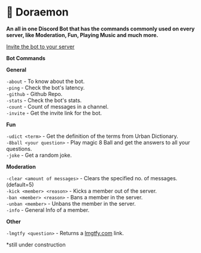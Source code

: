 # :robot: Doraemon
**An all in one Discord Bot that has the commands commonly used on every server, like Moderation, Fun, Playing Music and much more.**

[Invite the bot to your server](https://discord.com/api/oauth2/authorize?client_id=709321027775365150&permissions=8&scope=bot)

**__Bot Commands__**

**__General__**

`-about` - To know about the bot.  
`-ping` - Check the bot's latency.  
`-github` - Github Repo.  
`-stats` - Check the bot's stats.  
`-count` - Count of messages in a channel.  
`-invite` - Get the invite link for the bot.  

**__Fun__**

`-udict <term>` - Get the definition of the terms from Urban Dictionary.  
`-8ball <your question>` - Play magic 8 Ball and get the answers to all your questions.  
`-joke` - Get a random joke.  

**__Moderation__**

`-clear <amount of messages>` - Clears the specified no. of messages.(default=5)  
`-kick <member> <reason>` - Kicks a member out of the server.  
`-ban <member> <reason>` - Bans a member in the server.  
`-unban <member>` - Unbans the member in the server.  
`-info` - General Info of a member.  

**__Other__**

`-lmgtfy <question>` -  Returns a [lmgtfy.com](https://lmgtfy.com/) link.  


*still under construction
